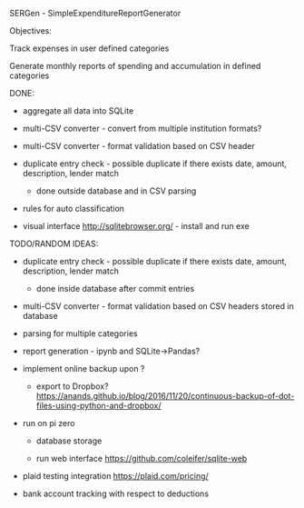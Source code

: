 SERGen - SimpleExpenditureReportGenerator

Objectives:

Track expenses in user defined categories

Generate monthly reports of spending and accumulation in defined categories

DONE:

+ aggregate all data into SQLite

+ multi-CSV converter - convert from multiple institution formats?

+ multi-CSV converter - format validation based on CSV header

+ duplicate entry check - possible duplicate if there exists date, amount, description, lender match

  + done outside database and in CSV parsing

+ rules for auto classification

+ visual interface http://sqlitebrowser.org/ - install and run exe

TODO/RANDOM IDEAS:

+ duplicate entry check - possible duplicate if there exists date, amount, description, lender match

  + done inside database after commit entries

+ multi-CSV converter - format validation based on CSV headers stored in database

+ parsing for multiple categories

+ report generation - ipynb and SQLite->Pandas?
    
+ implement online backup upon ?

  + export to Dropbox?  https://anands.github.io/blog/2016/11/20/continuous-backup-of-dot-files-using-python-and-dropbox/

+ run on pi zero

  + database storage

  + run web interface https://github.com/coleifer/sqlite-web

+ plaid testing integration https://plaid.com/pricing/

+ bank account tracking with respect to deductions
